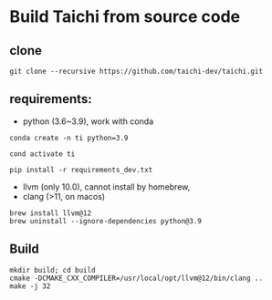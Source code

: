 # Build Taichi from source code

## clone
```
git clone --recursive https://github.com/taichi-dev/taichi.git
```

## requirements:

- python (3.6~3.9), work with conda
```
conda create -n ti python=3.9

cond activate ti

pip install -r requirements_dev.txt
```
- llvm (only 10.0), cannot install by homebrew, 
- clang (>11, on macos)
```
brew install llvm@12
brew uninstall --ignore-dependencies python@3.9

```

## Build

```
mkdir build; cd build
cmake -DCMAKE_CXX_COMPILER=/usr/local/opt/llvm@12/bin/clang ..
make -j 32

```

